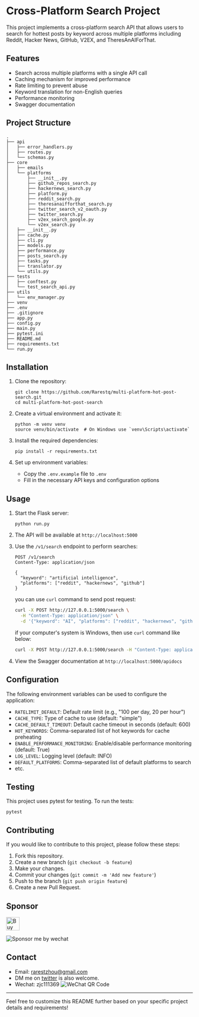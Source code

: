 # Cross-Platform Search Project

This project implements a cross-platform search API that allows users to search for hottest posts by keyword across multiple platforms including Reddit, Hacker News, GitHub, V2EX, and TheresAnAIForThat.

## Features

- Search across multiple platforms with a single API call
- Caching mechanism for improved performance
- Rate limiting to prevent abuse
- Keyword translation for non-English queries
- Performance monitoring
- Swagger documentation

## Project Structure

```
.
├── api
│   ├── error_handlers.py
│   ├── routes.py
│   └── schemas.py
├── core
│   ├── emails
│   └── platforms
│       ├── __init__.py
│       ├── github_repos_search.py
│       ├── hackernews_search.py
│       ├── platform.py
│       ├── reddit_search.py
│       ├── theresanaifforthat_search.py
│       ├── twitter_search_v2_oauth.py
│       ├── twitter_search.py
│       ├── v2ex_search_google.py
│       └── v2ex_search.py
│   ├── __init__.py
│   ├── cache.py
│   ├── cli.py
│   ├── models.py
│   ├── performance.py
│   ├── posts_search.py
│   ├── tasks.py
│   ├── translator.py
│   └── utils.py
├── tests
│   ├── conftest.py
│   └── test_search_api.py
├── utils
│   └── env_manager.py
├── venv
├── .env
├── .gitignore
├── app.py
├── config.py
├── main.py
├── pytest.ini
├── README.md
├── requirements.txt
└── run.py
```

## Installation

1. Clone the repository:
   ```
   git clone https://github.com/Rarestq/multi-platform-hot-post-search.git
   cd multi-platform-hot-post-search
   ```

2. Create a virtual environment and activate it:
   ```
   python -m venv venv
   source venv/bin/activate  # On Windows use `venv\Scripts\activate`
   ```

3. Install the required dependencies:
   ```
   pip install -r requirements.txt
   ```

4. Set up environment variables:
   - Copy the `.env.example` file to `.env`
   - Fill in the necessary API keys and configuration options

## Usage

1. Start the Flask server:
   ```
   python run.py
   ```

2. The API will be available at `http://localhost:5000`

3. Use the `/v1/search` endpoint to perform searches:
   ```
   POST /v1/search
   Content-Type: application/json

   {
     "keyword": "artificial intelligence",
     "platforms": ["reddit", "hackernews", "github"]
   }
   ```
   you can use `curl` command to send post request:
   ```bash
   curl -X POST http://127.0.0.1:5000/search \
     -H "Content-Type: application/json" \
     -d '{"keyword": "AI", "platforms": ["reddit", "hackernews", "github"]}'
   ```
   if your computer's system is Windows, then use `curl` command like below:
   ```bash
   curl -X POST http://127.0.0.1:5000/search -H "Content-Type: application/json" -d "{\"keyword\": \"AI\", \"platforms\": [\"reddit\", \"hackernews\", \"github\"]}"
   ```

4. View the Swagger documentation at `http://localhost:5000/apidocs`

## Configuration

The following environment variables can be used to configure the application:

- `RATELIMIT_DEFAULT`: Default rate limit (e.g., "100 per day, 20 per hour")
- `CACHE_TYPE`: Type of cache to use (default: "simple")
- `CACHE_DEFAULT_TIMEOUT`: Default cache timeout in seconds (default: 600)
- `HOT_KEYWORDS`: Comma-separated list of hot keywords for cache preheating
- `ENABLE_PERFORMANCE_MONITORING`: Enable/disable performance monitoring (default: True)
- `LOG_LEVEL`: Logging level (default: INFO)
- `DEFAULT_PLATFORMS`: Comma-separated list of default platforms to search
- etc.

## Testing

This project uses pytest for testing. To run the tests:

```
pytest
```

## Contributing

If you would like to contribute to this project, please follow these steps:

1. Fork this repository.
2. Create a new branch (`git checkout -b feature`)
3. Make your changes.
4. Commit your changes (`git commit -m 'Add new feature'`)
5. Push to the branch (`git push origin feature`)
6. Create a new Pull Request.

## Sponsor

<a href='https://ko-fi.com/rarestzhou' target='_blank'><img height='36' style='border:0px;height:36px;' src='https://cdn.ko-fi.com/cdn/kofi5.png?v=3' border='0' alt='Buy Me a Coffee at ko-fi.com' /></a>

![Sponsor me by wechat](https://img.mini-url.top/file/7571504552e403f309a0b.jpg)

## Contact

- Email: rarestzhou@gmail.com
- DM me on [twitter](https://twitter.com/rarestzhou) is also welcome.
- Wechat: zjc111369
![WeChat QR Code](https://mmbiz.qpic.cn/mmbiz_jpg/KhD0fibB4GCDFlkCNLH5B7xiaIlGSWFSbXEtCYRJQ7fzsvb447XhJm35pkgjN75e0IfAbIBp5hdfl15ke3VJkdog/640?wx_fmt=jpeg)

---

Feel free to customize this README further based on your specific project details and requirements!